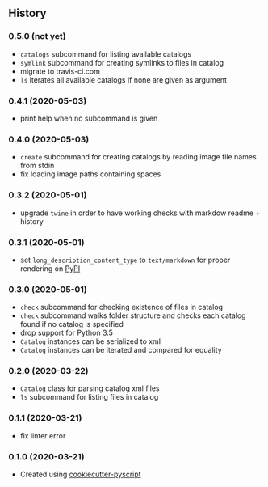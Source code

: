 ## History

### 0.5.0 (not yet)
* `catalogs` subcommand for listing available catalogs
* `symlink` subcommand for creating symlinks to files in catalog
* migrate to travis-ci.com
* `ls` iterates all available catalogs if none are given as argument

### 0.4.1 (2020-05-03)
* print help when no subcommand is given

### 0.4.0 (2020-05-03)
* `create` subcommand for creating catalogs by reading image file names from stdin
* fix loading image paths containing spaces

### 0.3.2 (2020-05-01)
* upgrade `twine` in order to have working checks with markdow readme + history

### 0.3.1 (2020-05-01)
* set `long_description_content_type` to `text/markdown` for proper rendering on [PyPI](https://pypi.python.org/pypi/knipse)

### 0.3.0 (2020-05-01)
* `check` subcommand for checking existence of files in catalog
* `check` subcommand walks folder structure and checks each catalog found if no catalog is specified
* drop support for Python 3.5
* `Catalog` instances can be serialized to xml
* `Catalog` instances can be iterated and compared for equality

### 0.2.0 (2020-03-22)
* `Catalog` class for parsing catalog xml files
* `ls` subcommand for listing files in catalog

### 0.1.1 (2020-03-21)
* fix linter error

### 0.1.0 (2020-03-21)
* Created using [cookiecutter-pyscript](https://github.com/luphord/cookiecutter-pyscript)
